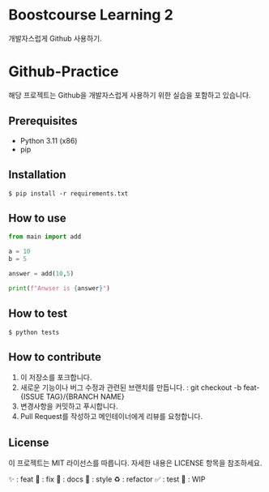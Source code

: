 # Boostcourse Learning 2
개발자스럽게 Github 사용하기.

# Github-Practice
해당 프로젝트는 Github을 개발자스럽게 사용하기 위한 실습을 포함하고 있습니다.

## Prerequisites
- Python 3.11 (x86)
- pip

## Installation
```shell
$ pip install -r requirements.txt
```

## How to use
```python
from main import add

a = 10
b = 5

answer = add(10,5)

print(f"Anwser is {answer}")
```

## How to test
```shell
$ python tests
```

## How to contribute
1. 이 저장소를 포크합니다.
2. 새로운 기능이나 버그 수정과 관련된 브랜치를 만듭니다. : git checkout -b feat-{ISSUE TAG}/{BRANCH NAME}
3. 변경사항을 커밋하고 푸시합니다.
4. Pull Request를 작성하고 메인테이너에게 리뷰를 요청합니다.

## License
이 프로젝트는 MIT 라이선스를 따릅니다. 자세한 내용은 LICENSE 항목을 참조하세요.

✨ : feat
🐛 : fix
📝 : docs
🎨 : style
♻️ : refactor
✅ : test
🚧 : WIP
